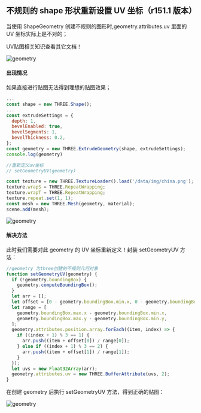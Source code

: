 ## 不规则的 shape 形状重新设置 UV 坐标（r151.1 版本）

当使用 ShapeGeometry 创建不规则的图形时,geometry.attributes.uv 里面的 UV 坐标实际上是不对的；

UV贴图相关知识查看其它文档！

![geometry](/img/1.jpg)

#### 出现情况

如果直接进行贴图无法得到理想的贴图效果；


```js
...
const shape = new THREE.Shape();
...
const extrudeSettings = {
  depth: 1,
  bevelEnabled: true,
  bevelSegments: 1,
  bevelThickness: 0.2,
};
const geometry = new THREE.ExtrudeGeometry(shape, extrudeSettings);
console.log(geometry)

//重新定义uv坐标
// setGeometryUV(geometry)

const texture = new THREE.TextureLoader().load('/data/img/china.png');
texture.wrapS = THREE.RepeatWrapping;
texture.wrapT = THREE.RepeatWrapping;
texture.repeat.set(1, 1);
const mesh = new THREE.Mesh(geometry, material);
scene.add(mesh);
```

![geometry](/img/2.jpg)


#### 解决方法

此时我们需要对此 geometry 的 UV 坐标重新定义！封装 setGeometryUV 方法：

```js
//geometry 为three创建的不规则几何对象
function setGeometryUV(geometry) {
  if (!geometry.boundingBox) {
    geometry.computeBoundingBox();
  }
  let arr = [];
  let offset = [0 - geometry.boundingBox.min.x, 0 - geometry.boundingBox.min.y];
  let range = [
    geometry.boundingBox.max.x - geometry.boundingBox.min.x,
    geometry.boundingBox.max.y - geometry.boundingBox.min.y,
  ];
  geometry.attributes.position.array.forEach((item, index) => {
    if ((index + 1) % 3 == 1) {
      arr.push((item + offset[0]) / range[0]);
    } else if ((index + 1) % 3 == 2) {
      arr.push((item + offset[1]) / range[1]);
    }
  });
  let uvs = new Float32Array(arr);
  geometry.attributes.uv = new THREE.BufferAttribute(uvs, 2);
}
```

在创建 geometry 后执行 setGeometryUV 方法，得到正确的贴图：

![geometry](/img/3.jpg)
